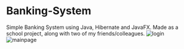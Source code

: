 # Banking-System
Simple Banking System using Java, Hibernate and JavaFX. Made as a school project, along with two of my friends/colleagues.
![login](https://user-images.githubusercontent.com/75422766/106893920-ea127c00-66f6-11eb-97bc-17b9febefa3d.PNG)
![mainpage](https://user-images.githubusercontent.com/75422766/106893924-eb43a900-66f6-11eb-86b3-f7ee83b8fc67.PNG)

